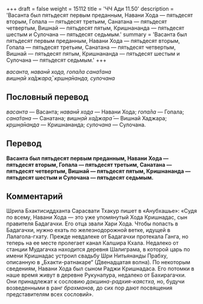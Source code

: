 +++
draft = false
weight = 15112
title = 'ЧЧ Ади 11.50'
description = 'Васанта был пятьдесят первым преданным, Навани Хода — пятьдесят вторым, Гопала — пятьдесят третьим, Санатана — пятьдесят четвертым, Вишнай — пятьдесят пятым, Кришнананда — пятьдесят шестым и Сулочана — пятьдесят седьмым.'
summary = 'Васанта был пятьдесят первым преданным, Навани Хода — пятьдесят вторым, Гопала — пятьдесят третьим, Санатана — пятьдесят четвертым, Вишнай — пятьдесят пятым, Кришнананда — пятьдесят шестым и Сулочана — пятьдесят седьмым.'
+++

_васанта, наванӣ ход̣а, гопа̄ла сана̄тана  
вишн̣а̄и ха̄джара̄, кршн̣а̄нанда, сулочана_

## Пословный перевод

_васанта_ — Васанта; _наванӣ_ _ход̣а_ — Навани Хода; _гопа̄ла_ — Гопала; _сана̄тана_ — Санатана; _вишн̣а̄и_ _ха̄джара̄_ — Вишнай Хаджара; _кр̣шн̣а̄нанда_ — Кришнананда; _сулочана_ — Сулочана.

## Перевод

**Васанта был пятьдесят первым преданным, Навани Хода — пятьдесят вторым, Гопала — пятьдесят третьим, Санатана — пятьдесят четвертым, Вишнай — пятьдесят пятым, Кришнананда — пятьдесят шестым и Сулочана — пятьдесят седьмым.**

## Комментарий

Шрила Бхактисиддханта Сарасвати Тхакур пишет в «Анубхашье»: «Судя по всему, Навани Хода — это уже упомянутый Хода Кришнадас, сын правителя Бадагачхи. Его отца звали Хари Хода. Чтобы попасть в Бадагачхи, нужно ехать по железнодорожной ветке, идущей в Лалагола-гхату. Прежде невдалеке от Бадагачхи протекала Ганга, но теперь на ее месте пролегает канал Калшира Кхала. Недалеко от станции Мудагачха находится деревня Шалиграма, в которой царь по имени Кришнадас устроил свадьбу Шри Нитьянанды Прабху, описанную в „Бхакти-ратнакаре“ (Двенадцатая волна). По некоторым сведениям, Навани Хода был сыном Раджи Кришнадаса. Его потомки в наше время живут в деревне Рукунапура, недалеко от Бахирагачхи. Они принадлежат к сословию _дакшина-радхия-каястха,_ но, будучи возведенными в ранг _брахманов,_ до сих пор дают посвящения представителям всех сословий».
